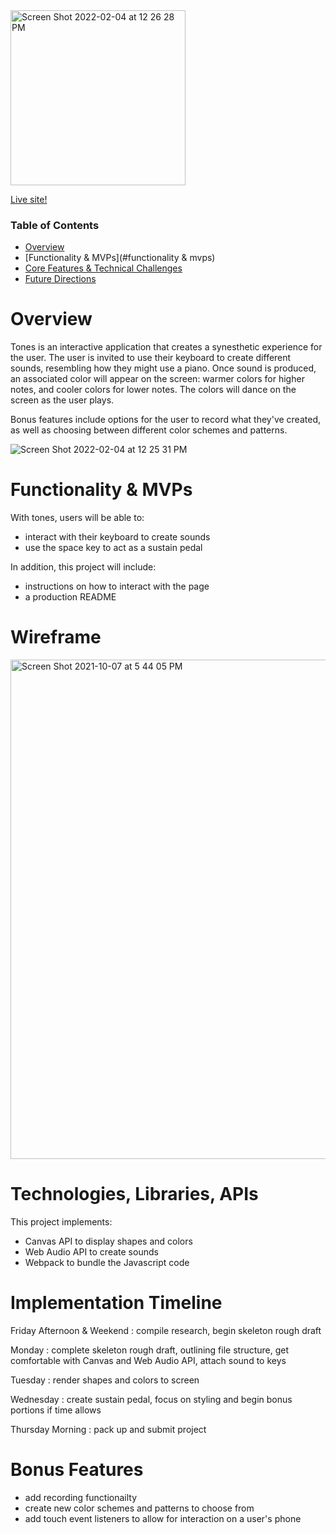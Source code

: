 <img width="280" alt="Screen Shot 2022-02-04 at 12 26 28 PM" src="https://user-images.githubusercontent.com/88460822/152575303-5a5d835a-004e-4d83-9857-c29484f04bc7.png">




<a href="https://moodln.github.io/tones/">Live site!</a>

### Table of Contents
- [Overview](#overview)
- [Functionality & MVPs](#functionality & mvps)
- [Core Features & Technical Challenges](#core-features-and-technical-challenges)
- [Future Directions](#future-directions)


# Overview
Tones is an interactive application that creates a synesthetic experience for the user. The user is invited to use their keyboard to create different sounds, resembling how they might use a piano. Once sound is produced, an associated color will appear on the screen: warmer colors for higher notes, and cooler colors for lower notes. The colors will dance on the screen as the user plays. 

Bonus features include options for the user to record what they've created, as well as choosing between different color schemes and patterns.  

 ![Screen Shot 2022-02-04 at 12 25 31 PM](https://user-images.githubusercontent.com/88460822/152574568-ee2e3566-bf35-4f4f-9a2f-f9569fb5ebfb.png)

# Functionality & MVPs

With tones, users will be able to:

- interact with their keyboard to create sounds
- use the space key to act as a sustain pedal


In addition, this project will include:

- instructions on how to interact with the page 
- a production README


# Wireframe 


<img width="799" alt="Screen Shot 2021-10-07 at 5 44 05 PM" src="https://user-images.githubusercontent.com/88460822/136466570-494b254b-dd2b-407d-bfe7-8510cbddd23d.png">

# Technologies, Libraries, APIs 

This project implements: 
- Canvas API to display shapes and colors
- Web Audio API to create sounds
- Webpack to bundle the Javascript code

# Implementation Timeline 

Friday Afternoon & Weekend : compile research, begin skeleton rough draft 

Monday : complete skeleton rough draft, outlining file structure, get comfortable with Canvas and Web Audio API, attach sound to keys 

Tuesday : render shapes and colors to screen 

Wednesday : create sustain pedal, focus on styling and begin bonus portions if time allows

Thursday Morning : pack up and submit project

# Bonus Features 

- add recording functionailty
- create new color schemes and patterns to choose from 
- add touch event listeners to allow for interaction on a user's phone 

